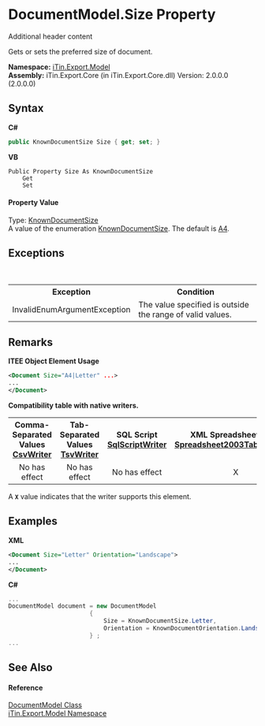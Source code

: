 # DocumentModel.Size Property 
Additional header content 

Gets or sets the preferred size of document.

**Namespace:**&nbsp;<a href="N_iTin_Export_Model">iTin.Export.Model</a><br />**Assembly:**&nbsp;iTin.Export.Core (in iTin.Export.Core.dll) Version: 2.0.0.0 (2.0.0.0)

## Syntax

**C#**<br />
``` C#
public KnownDocumentSize Size { get; set; }
```

**VB**<br />
``` VB
Public Property Size As KnownDocumentSize
	Get
	Set
```


#### Property Value
Type: <a href="T_iTin_Export_Model_KnownDocumentSize">KnownDocumentSize</a><br />A value of the enumeration <a href="T_iTin_Export_Model_KnownDocumentSize">KnownDocumentSize</a>. The default is <a href="T_iTin_Export_Model_KnownDocumentSize">A4</a>.

## Exceptions
&nbsp;<table><tr><th>Exception</th><th>Condition</th></tr><tr><td>InvalidEnumArgumentException</td><td>The value specified is outside the range of valid values.</td></tr></table>

## Remarks

**ITEE Object Element Usage**<br />
``` XML
<Document Size="A4|Letter" ...>
...
</Document>
```


<strong>Compatibility table with native writers.</strong><table><tr><th>Comma-Separated Values<br /><a href="T_iTin_Export_Writers_CsvWriter">CsvWriter</a></th><th>Tab-Separated Values<br /><a href="T_iTin_Export_Writers_TsvWriter">TsvWriter</a></th><th>SQL Script<br /><a href="T_iTin_Export_Writers_SqlScriptWriter">SqlScriptWriter</a></th><th>XML Spreadsheet 2003<br /><a href="T_iTin_Export_Writers_Spreadsheet2003TabularWriter">Spreadsheet2003TabularWriter</a></th></tr><tr><td align="center">No has effect</td><td align="center">No has effect</td><td align="center">No has effect</td><td align="center">X</td></tr></table> A <strong>`X`</strong> value indicates that the writer supports this element.


## Examples

**XML**<br />
``` XML
<Document Size="Letter" Orientation="Landscape">
...
</Document>
```

**C#**<br />
``` C#
...
DocumentModel document = new DocumentModel 
                       { 
                           Size = KnownDocumentSize.Letter,
                           Orientation = KnownDocumentOrientation.Landscape
                       } ;
...
```


## See Also


#### Reference
<a href="T_iTin_Export_Model_DocumentModel">DocumentModel Class</a><br /><a href="N_iTin_Export_Model">iTin.Export.Model Namespace</a><br />